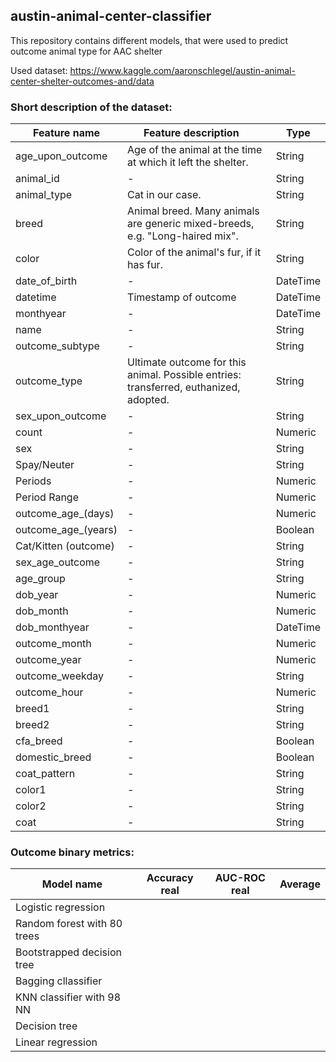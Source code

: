 ## austin-animal-center-classifier
This repository contains different models, that were used to predict outcome animal type for AAC shelter 

Used dataset: https://www.kaggle.com/aaronschlegel/austin-animal-center-shelter-outcomes-and/data

### Short description of the dataset:

| Feature name         |  Feature description                                  |  Type   |
|----------------------|-------------------------------------------------------|---------|
| age_upon_outcome     | Age of the animal at the time at which it left the shelter. | String |
| animal_id            | - | String |
| animal_type          | Cat in our case. | String |
| breed                | Animal breed. Many animals are generic mixed-breeds, e.g. "Long-haired mix". | String |
| color                | Color of the animal's fur, if it has fur. | String |
| date_of_birth        | - | DateTime |
| datetime             | Timestamp of outcome | DateTime |
| monthyear            | - | DateTime |
| name                 | - | String |
| outcome_subtype      | - | String |
| outcome_type         | Ultimate outcome for this animal. Possible entries: transferred, euthanized, adopted. | String |
| sex_upon_outcome     | - | String |
| count                | - | Numeric |
| sex                  | - | String |
| Spay/Neuter          | - | String |
| Periods              | - | Numeric |
| Period Range         | - | Numeric |
| outcome_age_(days)   | - | Numeric |
| outcome_age_(years)  | - | Boolean |
| Cat/Kitten (outcome) | - | String |
| sex_age_outcome      | - | String |
| age_group            | - | String |
| dob_year             | - | Numeric |
| dob_month            | - | Numeric |
| dob_monthyear        | - | DateTime |
| outcome_month        | - | Numeric |
| outcome_year         | - | Numeric |
| outcome_weekday      | - | String |
| outcome_hour         | - | Numeric |
| breed1               | - | String |
| breed2               | - | String |
| cfa_breed            | - | Boolean |
| domestic_breed       | - | Boolean |
| coat_pattern         | - | String |
| color1               | - | String |
| color2               | - | String |
| coat                 | - | String |



### Outcome binary metrics:

| Model name                  | Accuracy real | AUC-ROC real | Average |
|-----------------------------|---------------|--------------|---------|
| Logistic regression         |        |       |  |
| Random forest with 80 trees |        |       |  |
| Bootstrapped decision tree  |        |       |  |
| Bagging cllassifier         |        |       |  |
| KNN classifier with 98 NN   |        |       |  |
| Decision tree               |        |       |  |
| Linear regression           |        |       |  |
